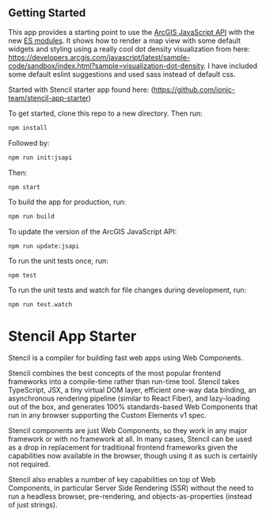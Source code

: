 ## Getting Started

This app provides a starting point to use the [ArcGIS JavaScript API](https://developers.arcgis.com/javascript/) with the new [ES modules](https://www.npmjs.com/package/@arcgis/core). It shows how to render a map view with some default widgets and styling using a really cool dot density visualization from here: https://developers.arcgis.com/javascript/latest/sample-code/sandbox/index.html?sample=visualization-dot-density. I have included some default eslint suggestions and used sass instead of default css.

Started with Stencil starter app found here: (https://github.com/ionic-team/stencil-app-starter)

To get started, clone this repo to a new directory. Then run:

```bash
npm install
```

Followed by:

```bash
npm run init:jsapi
```
Then:

```bash
npm start
```

To build the app for production, run:

```bash
npm run build
```

To update the version of the ArcGIS JavaScript API:

```
npm run update:jsapi
```

To run the unit tests once, run:

```
npm test
```

To run the unit tests and watch for file changes during development, run:

```
npm run test.watch
```
# Stencil App Starter

Stencil is a compiler for building fast web apps using Web Components.

Stencil combines the best concepts of the most popular frontend frameworks into a compile-time rather than run-time tool.  Stencil takes TypeScript, JSX, a tiny virtual DOM layer, efficient one-way data binding, an asynchronous rendering pipeline (similar to React Fiber), and lazy-loading out of the box, and generates 100% standards-based Web Components that run in any browser supporting the Custom Elements v1 spec.

Stencil components are just Web Components, so they work in any major framework or with no framework at all. In many cases, Stencil can be used as a drop in replacement for traditional frontend frameworks given the capabilities now available in the browser, though using it as such is certainly not required.

Stencil also enables a number of key capabilities on top of Web Components, in particular Server Side Rendering (SSR) without the need to run a headless browser, pre-rendering, and objects-as-properties (instead of just strings).
